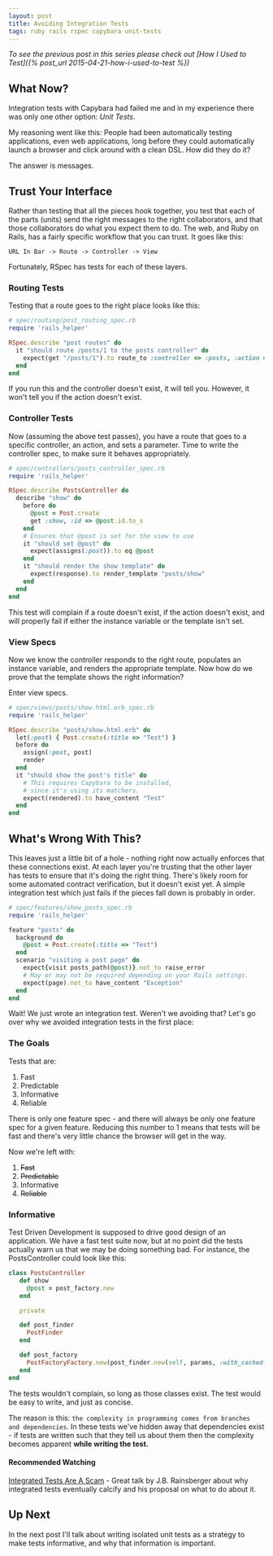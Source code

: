 ```yaml
---
layout: post
title: Avoiding Integration Tests
tags: ruby rails rspec capybara unit-tests
---
```


*To see the previous post in this series please check out [How I Used to
Test]({% post_url 2015-04-21-how-i-used-to-test %})*

## What Now?

Integration tests with Capybara had failed me and in my experience there was only
one other option: *Unit Tests*.

My reasoning went like this: People had been automatically testing applications,
even web applications, long before they could automatically launch a browser and
click around with a clean DSL. How did they do it?

The answer is messages.

## Trust Your Interface

Rather than testing that all the pieces hook together, you test that each of the
parts (units) send the right messages to the right collaborators, and that those
collaborators do what you expect them to do. The web, and Ruby on Rails, has a
fairly specific workflow that you can trust. It goes like this:

```
URL In Bar -> Route -> Controller -> View
```

Fortunately, RSpec has tests for each of these layers.

### Routing Tests

Testing that a route goes to the right place looks like this:

```ruby
# spec/routing/post_routing_spec.rb
require 'rails_helper'

RSpec.describe "post routes" do
  it "should route /posts/1 to the posts controller" do
    expect(get "/posts/1").to route_to :controller => :posts, :action => :show, :id => "1"
  end
end
```

If you run this and the controller doesn't exist, it will tell you. However, it
won't tell you if the action doesn't exist.

### Controller Tests

Now (assuming the above test passes), you have a route that goes to a specific
controller, an action, and sets a parameter. Time to write the controller spec,
to make sure it behaves appropriately.

```ruby
# spec/controllers/posts_controller_spec.rb
require 'rails_helper'

RSpec.describe PostsController do
  describe "show" do
    before do
      @post = Post.create
      get :show, :id => @post.id.to_s
    end
    # Ensures that @post is set for the view to use
    it "should set @post" do
      expect(assigns(:post)).to eq @post
    end
    it "should render the show template" do
      expect(response).to render_template "posts/show"
    end
  end
end
```

This test will complain if a route doesn't exist, if the action doesn't exist,
and will properly fail if either the instance variable or the template isn't
set.

### View Specs

Now we know the controller responds to the right route, populates an instance
variable, and renders the appropriate template. Now how do we prove that the
template shows the right information?

Enter view specs.

```ruby
# spec/views/posts/show.html.erb_spec.rb
require 'rails_helper'

RSpec.describe "posts/show.html.erb" do
  let(:post) { Post.create(:title => "Test") }
  before do
    assign(:post, post)
    render
  end
  it "should show the post's title" do
    # This requires Capybara to be installed,
    # since it's using its matchers.
    expect(rendered).to have_content "Test" 
  end
end
```

## What's Wrong With This?

This leaves just a little bit of a hole - nothing right now actually enforces
that these connections exist. At each layer you're trusting that the other layer
has tests to ensure that it's doing the right thing. There's likely room for
some automated contract verification, but it doesn't exist yet. A simple
integration test which just fails if the pieces fall down is probably in order.

```ruby
# spec/features/show_posts_spec.rb
require 'rails_helper'

feature "posts" do
  background do
    @post = Post.create(:title => "Test")
  end
  scenario "visiting a post page" do
    expect{visit posts_path(@post)}.not_to raise_error
    # May or may not be required depending on your Rails settings.
    expect(page).not_to have_content "Exception"
  end
end
```

Wait! We just wrote an integration test. Weren't we avoiding that? Let's go over
why we avoided integration tests in the first place:

### The Goals

Tests that are:

1. Fast
2. Predictable
3. Informative
4. Reliable

There is only one feature spec - and there will always be only one feature spec
for a given feature. Reducing this number to 1 means that tests will be fast and
there's very little chance the browser will get in the way.

Now we're left with:

1. ~~Fast~~
2. ~~Predictable~~
3. Informative
4. ~~Reliable~~

### Informative

Test Driven Development is supposed to drive good design of an
application. We have a fast test suite now, but at no point did the tests
actually warn us that we may be doing something bad. For instance, the
PostsController could look like this:

```ruby
class PostsController
   def show
     @post = post_factory.new
   end

   private

   def post_finder
     PostFinder
   end

   def post_factory
     PostFactoryFactory.new(post_finder.new(self, params, :with_cached))
   end
end

```

The tests wouldn't complain, so long as those classes exist. The test would be
easy to write, and just as concise.

The reason is this: `the complexity in programming comes from branches and
dependencies`. In these tests we've hidden away that dependencies exist - if
tests are written such that they tell us about them then the complexity becomes
apparent **while writing the test.**

#### Recommended Watching

[Integrated Tests Are A Scam](https://vimeo.com/80533536) - Great talk by J.B.
Rainsberger about why integrated tests eventually calcify and his proposal on
what to do about it.

## Up Next

In the next post I'll talk about writing isolated unit tests as a strategy to
make tests informative, and why that information is important.
